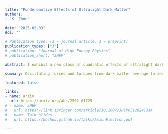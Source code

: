```yaml
---
title: "Ponderomotive Effects of Ultralight Dark Matter"
authors:
- "K. Zhou"

date: "2025-02-03"
doi: ""

# Publication type. (2 = journal article, 3 = preprint)
publication_types: ["3"]
# publication: "Journal of High Energy Physics"
# publication_short: "JHEP"

abstract: I exhibit a new class of quadratic effects of ultralight dark matter. Axions, dark photons, and dilatons can exert rapidly oscillating forces, torques, and mass shifts on Standard Model particles. These effects average to zero at first order, but shift particle properties at second order, in analogy to the ponderomotive force in optics. Remarkably, these effects scale with the square of the amplitude of the dark matter field, even when the field's direct physical effects depend only on its derivatives. I calculate the resulting observables in electron $g_e - 2$ experiments using classical mechanics, recovering results previously derived using field theory. When considered properly, these particular experiments do not beat astrophysical bounds, but other precision experiments may have interesting sensitivity.

summary: Oscillating forces and torques from dark matter average to zero at first order, but yield a second order effect analogous to the optical ponderomotive force. These effects can become particularly strong in the ultralight limit.

featured: false

links:
- name: arXiv
  url: https://arxiv.org/abs/2502.01725
# - name: JHEP
#   url: https://link.springer.com/article/10.1007/JHEP05(2024)314
# - name: Talk slides
#   url: https://knzhou.github.io/talks/AxionElectron.pdf

---
```

